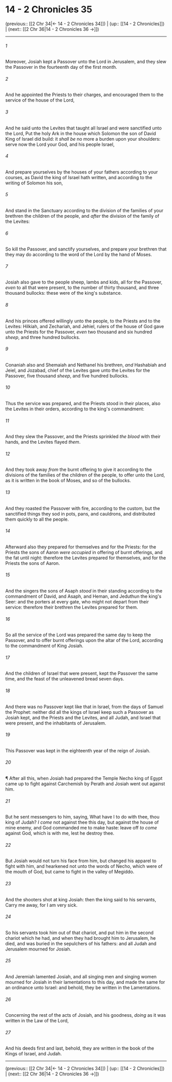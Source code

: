 # 14 - 2 Chronicles 35

(previous:: [[2 Chr 34|← 14 - 2 Chronicles 34]]) | (up:: [[14 - 2 Chronicles]]) | (next:: [[2 Chr 36|14 - 2 Chronicles 36 →]])

***


###### 1 
Moreover, Josiah kept a Passover unto the Lord in Jerusalem, and they slew the Passover in the fourteenth day of the first month. 

###### 2 
And he appointed the Priests to their charges, and encouraged them to the service of the house of the Lord, 

###### 3 
And he said unto the Levites that taught all Israel and were sanctified unto the Lord, Put the holy Ark in the house which Solomon the son of David King of Israel did build: it _shall be_ no more a burden upon your shoulders: serve now the Lord your God, and his people Israel, 

###### 4 
And prepare yourselves by the houses of your fathers according to your courses, as David the king of Israel hath written, and according to the writing of Solomon his son, 

###### 5 
And stand in the Sanctuary according to the division of the families of your brethren the children of the people, and _after_ the division of the family of the Levites: 

###### 6 
So kill the Passover, and sanctify yourselves, and prepare your brethren that they may do according to the word of the Lord by the hand of Moses. 

###### 7 
Josiah also gave to the people sheep, lambs and kids, all for the Passover, _even_ to all that were present, to the number of thirty thousand, and three thousand bullocks: these were of the king's substance. 

###### 8 
And his princes offered willingly unto the people, to the Priests and to the Levites: Hilkiah, and Zechariah, and Jehiel, rulers of the house of God gave unto the Priests for the Passover, _even_ two thousand and six hundred _sheep_, and three hundred bullocks. 

###### 9 
Conaniah also and Shemaiah and Nethanel his brethren, _and_ Hashabiah and Jeiel, and Jozabad, chief of the Levites gave unto the Levites for the Passover, five thousand _sheep_, and five hundred bullocks. 

###### 10 
Thus the service was prepared, and the Priests stood in their places, also the Levites in their orders, according to the king's commandment: 

###### 11 
And they slew the Passover, and the Priests sprinkled _the blood_ with their hands, and the Levites flayed _them_. 

###### 12 
And they took away _from_ the burnt offering to give it according to the divisions of the families of the children of the people, to offer unto the Lord, as it is written in the book of Moses, and so of the bullocks. 

###### 13 
And they roasted the Passover with fire, according to the custom, but the sanctified things they sod in pots, pans, and cauldrons, and distributed them quickly to all the people. 

###### 14 
Afterward also they prepared for themselves and for the Priests: for the Priests the sons of Aaron _were occupied_ in offering of burnt offerings, and the fat until night: therefore the Levites prepared for themselves, and for the Priests the sons of Aaron. 

###### 15 
And the singers the sons of Asaph _stood_ in their standing according to the commandment of David, and Asaph, and Heman, and Jeduthun the king's Seer: and the porters at every gate, who might not depart from their service: therefore their brethren the Levites prepared for them. 

###### 16 
So all the service of the Lord was prepared the same day to keep the Passover, and to offer burnt offerings upon the altar of the Lord, according to the commandment of King Josiah. 

###### 17 
And the children of Israel that were present, kept the Passover the same time, and the feast of the unleavened bread seven days. 

###### 18 
And there was no Passover kept like that in Israel, from the days of Samuel the Prophet: neither did all the kings of Israel keep such a Passover as Josiah kept, and the Priests and the Levites, and all Judah, and Israel that were present, and the inhabitants of Jerusalem. 

###### 19 
This Passover was kept in the eighteenth year of the reign of Josiah. 

###### 20 
¶ After all this, when Josiah had prepared the Temple Necho king of Egypt came up to fight against Carchemish by Perath and Josiah went out against him. 

###### 21 
But he sent messengers to him, saying, What have I to do with thee, thou king of Judah? _I come_ not against thee this day, but against the house of mine enemy, and God commanded me to make haste: leave off _to come_ against God, which is with me, lest he destroy thee. 

###### 22 
But Josiah would not turn his face from him, but changed his apparel to fight with him, and hearkened not unto the words of Necho, which were of the mouth of God, but came to fight in the valley of Megiddo. 

###### 23 
And the shooters shot at king Josiah: then the king said to his servants, Carry me away, for I am very sick. 

###### 24 
So his servants took him out of that chariot, and put him in the second chariot which he had, and when they had brought him to Jerusalem, he died, and was buried in the sepulchers of his fathers: and all Judah and Jerusalem mourned for Josiah. 

###### 25 
And Jeremiah lamented Josiah, and all singing men and singing women mourned for Josiah in their lamentations to this day, and made the same for an ordinance unto Israel: and behold, they be written in the Lamentations. 

###### 26 
Concerning the rest of the acts of Josiah, and his goodness, _doing_ as it was written in the Law of the Lord, 

###### 27 
And his deeds first and last, behold, they are written in the book of the Kings of Israel, and Judah.

***

(previous:: [[2 Chr 34|← 14 - 2 Chronicles 34]]) | (up:: [[14 - 2 Chronicles]]) | (next:: [[2 Chr 36|14 - 2 Chronicles 36 →]])

